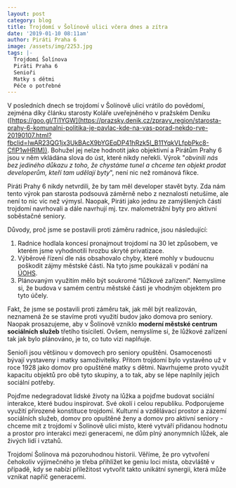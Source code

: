 ```yaml
---
layout: post
category: blog
title: Trojdomí v Šolínově ulici včera dnes a zítra
date: '2019-01-10 08:11am'
author: Piráti Praha 6
image: /assets/img/2253.jpg
tags: |-
  Trojdomí Šolínova
  Piráti Praha 6
  Senioři
  Matky s dětmi
  Péče o potřebné
---
```

V posledních dnech se trojdomí v Šolínově ulici vrátilo do povědomí, zejména díky článku starosty Koláře uveřejněného v pražském Deníku ([https://goo.gl/Ti1YGW](https://prazsky.denik.cz/zpravy_region/starosta-prahy-6-komunalni-politika-je-pavlac-kde-na-vas-porad-nekdo-rve-20190107.html?fbclid=IwAR23QG1jx3UkBAcX9bYGEqDP41hRzk5I_B11YqkVLfpbPkc8-CflP1wHRIM)). Bohužel jej nelze hodnotit jako objektivní a Pirátům Prahy 6 jsou v něm vkládána slova do úst, které nikdy neřekli.  Výrok "_obvinili nás bez jediného důkazu z toho, že chystáme tunel a chceme ten objekt prodat developerům, kteří tam udělají byty_", není nic než románová fikce. 

Piráti Prahy 6 nikdy netvrdili, že by tam měl developer stavět byty. Zda nám tento výrok pan starosta podsouvá záměrně nebo z neznalosti netušíme, ale není to nic víc než výmysl. Naopak, Piráti jako jednu ze zamýšlených částí trojdomí navrhovali a dále navrhují mj. tzv. malometrážní byty pro aktivní soběstačné seniory. 

 Důvody, proč jsme se postavili proti záměru radnice, jsou následující:

1. Radnice hodlala koncesí pronajmout trojdomí na 30 let způsobem, ve kterém jsme vyhodnotili hrozbu skryté privatizace.
2. Výběrové řízení dle nás obsahovalo chyby, které mohly v budoucnu poškodit zájmy městské části. Na tyto jsme poukázali v podání na [ÚOHS](http://www.uohs.cz/cs/uvodni-stranka.html).
3. Plánovaným využitím mělo být soukromé “lůžkové zařízení”. Nemyslíme si, že budova v samém centru městské části je vhodným objektem pro tyto účely. 

Fakt, že jsme se postavili proti záměru tak, jak měl být realizován, neznamená že se stavíme proti využití budov jako domova pro seniory. Naopak prosazujeme, aby v Šolínově vzniklo **moderní městské centrum sociálních služeb** třetího tisíciletí. Ovšem, nemyslíme si, že lůžkové zařízení tak jak bylo plánováno, je to, co tuto vizi naplňuje. 

Senioři jsou většinou v domovech pro seniory opuštěni. Osamocenosti bývají vystaveny i matky samoživitelky. Přitom trojdomí bylo vystavěno už v roce 1928 jako domov pro opuštěné matky s dětmi. Navrhujeme proto využít kapacitu objektů pro obě tyto skupiny, a to tak, aby se lépe naplnily jejich sociální potřeby. 

Pojďme nedegradovat lidské životy na lůžka a pojďme budovat sociální interakce, které budou inspirovat. Své okolí i celou republiku. Podporujeme využití přirozené konstituce trojdomí. Kulturní a vzdělávací prostor a zázemí sociálních služeb, domov pro opuštěné ženy a domov pro aktivní seniory - chceme mít z trojdomí v Šolínově ulici místo, které vytváří přidanou hodnotu a prostor pro interakci mezi generacemi, ne dům plný anonymních lůžek, ale živých lidí i vztahů.

Trojdomí Šolínova má pozoruhodnou historii. Věříme, že pro vytvoření čehokoliv výjimečného je třeba přihlížet ke geniu loci místa, obzvláště v případě, kdy se nabízí příležitost vytvořit takto unikátní synergii, která může vznikat napříč generacemi.

